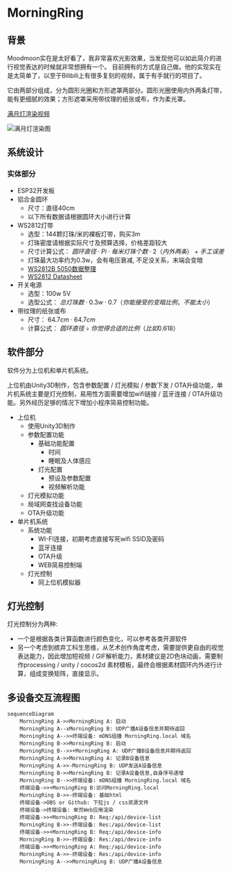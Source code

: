 # MorningRing

## 背景
Moodmoon实在是太好看了，我非常喜欢光影效果，当发现他可以如此简介的进行视觉表达的时候就非常想拥有一个。
目前拥有的方式是自己做。他的实现实在是太简单了，以至于Bilibili上有很多复刻的视频，属于有手就行的项目了。

它由两部分组成，分为圆形光圈和方形遮罩两部分。圆形光圈使用内外两条灯带，能有更细腻的效果；方形遮罩采用带纹理的纸张或布，作为柔光罩。

[满月灯渲染视频](https://www.bilibili.com/video/BV1z8411E7oL)

![满月灯渲染图](https://i.imgur.com/AWUCLpw.png)

## 系统设计

### 实体部分

- ESP32开发板
- 铝合金圆环
   - 尺寸：直径40cm
   - 以下所有数据请根据圆环大小进行计算
- WS2812灯带
   - 选型：144颗灯珠/米的裸板灯带，购买3m
   - 灯珠密度请根据实际尺寸及预算选择，价格差距较大
   - 尺寸计算公式：
     $圆环直径 \cdot Pi \cdot 每米灯珠个数 \cdot 2（内外两条）+ 手工误差$ 
   - 灯珠最大功率约为0.3w，会有电压衰减, 不足没关系，末端会变暗
   - [WS2812B 5050数据整理](https://blog.csdn.net/weixin_39591031/article/details/110437574)
   - [WS2812 Datasheet](https://cdn-shop.adafruit.com/datasheets/WS2812.pdf)
- 开关电源
   - 选型：100w 5V
   - 选型公式：
     $总灯珠数 \cdot 0.3w \cdot 0.7（你能接受的变暗比例，不能太小）$
- 带纹理的纸张或布
   - 尺寸：
     $64.7cm \cdot 64.7cm$
   - 计算公式：
     $圆环直径 \div 你觉得合适的比例（比如0.618）$

## 软件部分

软件分为上位机和单片机系统。

上位机由Unity3D制作，包含参数配置 / 灯光模拟 / 参数下发 / OTA升级功能，单片机系统主要是灯光控制，易用性方面需要增加wifi链接 / 蓝牙连接 / OTA升级功能。另外经历足够的情况下增加小程序简易控制功能。

- 上位机
   - 使用Unity3D制作
   - 参数配置功能
      - 基础功能配置
         - 时间
         - 睡眠及人体感应
      - 灯光配置
         - 预设及参数配置
         - 视频解析功能
   - 灯光模拟功能
   - 局域网查找设备功能
   - OTA升级功能
- 单片机系统
   - 系统功能
      - WI-FI连接，初期考虑直接写死wifi SSID及密码
      - 蓝牙连接
      - OTA升级
      - WEB简易控制端
   - 灯光控制
      - 同上位机模拟器

## 灯光控制

灯光控制分为两种:

 - 一个是根据各类计算函数进行颜色变化，可以参考各类开源软件
 - 另一个考虑到摈弃工科生思维，从艺术创作角度考虑，需要提供更自由的视觉表达能力，因此增加短视频 / GIF解析能力，素材建议是2D色块动画，需要制作processing / unity / cocos2d 素材模板，最终会根据素材圆环内外进行计算，组成变换矩阵，直接显示。

## 多设备交互流程图

``` mermaid
sequenceDiagram
    MorningRing A->>MorningRing A: 启动
    MorningRing A--xMorningRing B: UDP广播A设备信息并期待返回
    MorningRing A-->>终端设备: mDNS组播 MorningRing.local 域名
    MorningRing B->>MorningRing B: 启动
    MorningRing B-->>+MorningRing A: UDP广播B设备信息并期待返回
    MorningRing A->>MorningRing A: 记录B设备信息
    MorningRing A->>-MorningRing B: UDP发送A设备信息
    MorningRing B->>MorningRing B: 记录A设备信息,自身序号递增
    MorningRing B-->>终端设备: mDNS组播 MorningRing.local 域名
    终端设备->>+MorningRing B:访问MorningRing.local
    MorningRing B->>-终端设备: 基础html
    终端设备->OBS or Github: 下拉js / css资源文件
    终端设备->终端设备: 单页Web应用渲染
    终端设备->>+MorningRing B: Req:/api/device-list
    MorningRing B->>-终端设备: Res:/api/device-list
    终端设备->>+MorningRing B: Req:/api/device-info
    MorningRing B->>-终端设备: Res:/api/device-info
    终端设备->>+MorningRing A: Req:/api/device-info
    MorningRing A->>-终端设备: Res:/api/device-info
    MorningRing A-->>MorningRing B: UDP广播A设备信息
```


